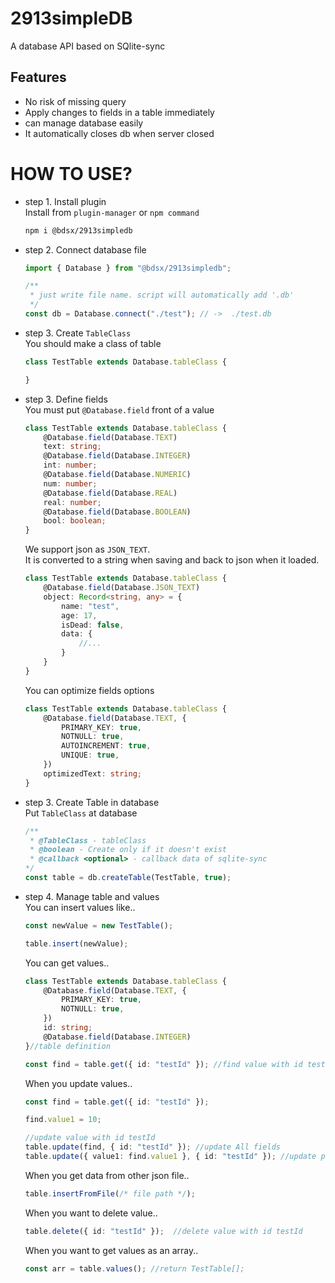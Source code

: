 # 2913simpleDB
A database API based on SQlite-sync

## Features
- No risk of missing query
- Apply changes to fields in a table immediately
- can manage database easily
- It automatically closes db when server closed

# HOW TO USE?
- step 1. Install plugin
    <br> Install from `plugin-manager` or `npm command`
    ```sh
    npm i @bdsx/2913simpledb
    ```
- step 2. Connect database file
    ```ts
    import { Database } from "@bdsx/2913simpledb";

    /**
     * just write file name. script will automatically add '.db'
     */
    const db = Database.connect("./test"); // ->  ./test.db
    ```
- step 3. Create `TableClass`
    <br>You should make a class of table
    ```ts
    class TestTable extends Database.tableClass {

    }
    ```
- step 3. Define fields
    <br>You must put `@Database.field` front of a value
    ```ts
    class TestTable extends Database.tableClass {
        @Database.field(Database.TEXT)
        text: string;
        @Database.field(Database.INTEGER)
        int: number;
        @Database.field(Database.NUMERIC)
        num: number;
        @Database.field(Database.REAL)
        real: number;
        @Database.field(Database.BOOLEAN)
        bool: boolean;
    }
    ```
    We support json as `JSON_TEXT`.
    <br>It is converted to a string when saving and back to json when it loaded.
    ```ts
    class TestTable extends Database.tableClass {
        @Database.field(Database.JSON_TEXT)
        object: Record<string, any> = {
            name: "test",
            age: 17,
            isDead: false,
            data: {
                //...
            }
        }
    }
    ```
    You can optimize fields options
    ```ts
    class TestTable extends Database.tableClass {
        @Database.field(Database.TEXT, {
            PRIMARY_KEY: true,
            NOTNULL: true,
            AUTOINCREMENT: true,
            UNIQUE: true,
        })
        optimizedText: string;
    }
    ```
- step 3. Create Table in database
    <br>Put `TableClass` at database
    ```ts
    /**
     * @TableClass - tableClass
     * @boolean - Create only if it doesn't exist
     * @callback <optional> - callback data of sqlite-sync
    */
    const table = db.createTable(TestTable, true);
    ```
- step 4. Manage table and values
    <br>You can insert values like..
    ```ts
    const newValue = new TestTable();

    table.insert(newValue);
    ```
    You can get values..
    ```ts
    class TestTable extends Database.tableClass {
        @Database.field(Database.TEXT, {
            PRIMARY_KEY: true,
            NOTNULL: true,
        })
        id: string;
        @Database.field(Database.INTEGER)
    }//table definition
    
    const find = table.get({ id: "testId" }); //find value with id testId
    ```
    When you update values..
    ```ts
    const find = table.get({ id: "testId" });

    find.value1 = 10;

    //update value with id testId
    table.update(find, { id: "testId" }); //update All fields
    table.update({ value1: find.value1 }, { id: "testId" }); //update particular fields
    ```
    When you get data from other json file..
    ```ts
    table.insertFromFile(/* file path */);
    ```
    When you want to delete value..
    ```ts
    table.delete({ id: "testId" });  //delete value with id testId
    ```
    When you want to get values as an array..
    ```ts
    const arr = table.values(); //return TestTable[];
    ```